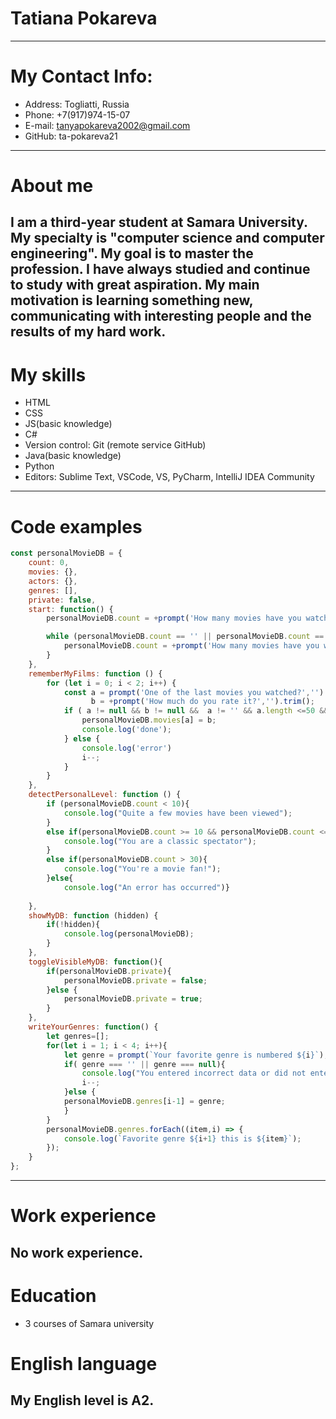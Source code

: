 # Tatiana Pokareva
---
# My Contact Info:
* Address: Togliatti, Russia
* Phone: +7(917)974-15-07
* E-mail: tanyapokareva2002@gmail.com
* GitHub: ta-pokareva21
---
# About me
I am a third-year student at Samara University. My specialty is "computer science and computer engineering". My goal is to master the profession. I have always studied and continue to study with great aspiration. My main motivation is learning something new, communicating with interesting people and the results of my hard work.
---
# My skills
* HTML
* CSS
* JS(basic knowledge)
* С#
* Version control: Git (remote service GitHub)
* Java(basic knowledge)
* Python
* Editors: Sublime Text, VSCode, VS, PyCharm, IntelliJ IDEA Community
---
# Сode examples 
```javascript
const personalMovieDB = {
    count: 0,
    movies: {},
    actors: {},
    genres: [],
    private: false,
    start: function() {
        personalMovieDB.count = +prompt('How many movies have you watched so far?','');

        while (personalMovieDB.count == '' || personalMovieDB.count == null || isNaN(personalMovieDB.count)) {
            personalMovieDB.count = +prompt('How many movies have you watched so far?','');
        }
    },
    rememberMyFilms: function () {
        for (let i = 0; i < 2; i++) {
            const a = prompt('One of the last movies you watched?','').trim(),
                  b = +prompt('How much do you rate it?','').trim();
            if ( a != null && b != null &&  a != '' && a.length <=50 && b !=''){
                personalMovieDB.movies[a] = b;
                console.log('done');
            } else {
                console.log('error')
                i--;
            }
        }
    },
    detectPersonalLevel: function () {
        if (personalMovieDB.count < 10){
            console.log("Quite a few movies have been viewed");
        }
        else if(personalMovieDB.count >= 10 && personalMovieDB.count <=30){
            console.log("You are a classic spectator");
        }
        else if(personalMovieDB.count > 30){
            console.log("You're a movie fan!");
        }else{
            console.log("An error has occurred")}
        
    },
    showMyDB: function (hidden) {
        if(!hidden){
            console.log(personalMovieDB);
        }
    },
    toggleVisibleMyDB: function(){
        if(personalMovieDB.private){
            personalMovieDB.private = false;
        }else {
            personalMovieDB.private = true;
        }
    },
    writeYourGenres: function() {
        let genres=[];
        for(let i = 1; i < 4; i++){
            let genre = prompt(`Your favorite genre is numbered ${i}`); 
            if( genre === '' || genre === null){
                console.log("You entered incorrect data or did not enter it at all");
                i--;
            }else {
            personalMovieDB.genres[i-1] = genre;
            }
        }
        personalMovieDB.genres.forEach((item,i) => {
            console.log(`Favorite genre ${i+1} this is ${item}`);
        });
    }
};
```
---
# Work experience
No work experience.
---
# Education
* 3 courses of Samara university
# English language
My English level is A2.
---